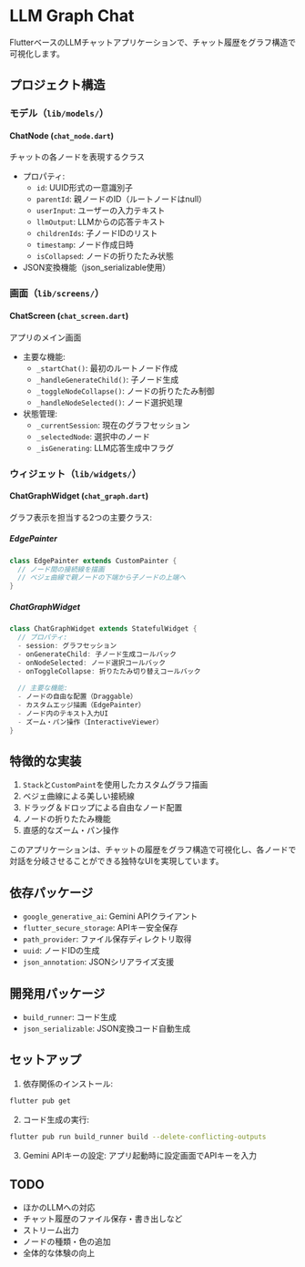 # LLM Graph Chat

FlutterベースのLLMチャットアプリケーションで、チャット履歴をグラフ構造で可視化します。

## プロジェクト構造

### モデル（`lib/models/`）

#### ChatNode (`chat_node.dart`)
チャットの各ノードを表現するクラス
- プロパティ:
  - `id`: UUID形式の一意識別子
  - `parentId`: 親ノードのID（ルートノードはnull）
  - `userInput`: ユーザーの入力テキスト
  - `llmOutput`: LLMからの応答テキスト
  - `childrenIds`: 子ノードIDのリスト
  - `timestamp`: ノード作成日時
  - `isCollapsed`: ノードの折りたたみ状態
- JSON変換機能（json_serializable使用）

### 画面（`lib/screens/`）

#### ChatScreen (`chat_screen.dart`)
アプリのメイン画面
- 主要な機能:
  - `_startChat()`: 最初のルートノード作成
  - `_handleGenerateChild()`: 子ノード生成
  - `_toggleNodeCollapse()`: ノードの折りたたみ制御
  - `_handleNodeSelected()`: ノード選択処理
- 状態管理:
  - `_currentSession`: 現在のグラフセッション
  - `_selectedNode`: 選択中のノード
  - `_isGenerating`: LLM応答生成中フラグ

### ウィジェット（`lib/widgets/`）

#### ChatGraphWidget (`chat_graph.dart`)
グラフ表示を担当する2つの主要クラス:

##### EdgePainter
```dart
class EdgePainter extends CustomPainter {
  // ノード間の接続線を描画
  // ベジェ曲線で親ノードの下端から子ノードの上端へ
}
```

##### ChatGraphWidget
```dart
class ChatGraphWidget extends StatefulWidget {
  // プロパティ:
  - session: グラフセッション
  - onGenerateChild: 子ノード生成コールバック
  - onNodeSelected: ノード選択コールバック
  - onToggleCollapse: 折りたたみ切り替えコールバック
  
  // 主要な機能:
  - ノードの自由な配置（Draggable）
  - カスタムエッジ描画（EdgePainter）
  - ノード内のテキスト入力UI
  - ズーム・パン操作（InteractiveViewer）
}
```

## 特徴的な実装

1. `Stack`と`CustomPaint`を使用したカスタムグラフ描画
2. ベジェ曲線による美しい接続線
3. ドラッグ＆ドロップによる自由なノード配置
4. ノードの折りたたみ機能
5. 直感的なズーム・パン操作

このアプリケーションは、チャットの履歴をグラフ構造で可視化し、各ノードで対話を分岐させることができる独特なUIを実現しています。

## 依存パッケージ

- `google_generative_ai`: Gemini APIクライアント
- `flutter_secure_storage`: APIキー安全保存
- `path_provider`: ファイル保存ディレクトリ取得
- `uuid`: ノードIDの生成
- `json_annotation`: JSONシリアライズ支援

## 開発用パッケージ

- `build_runner`: コード生成
- `json_serializable`: JSON変換コード自動生成

## セットアップ

1. 依存関係のインストール:
```bash
flutter pub get
```

2. コード生成の実行:
```bash
flutter pub run build_runner build --delete-conflicting-outputs
```

3. Gemini APIキーの設定:
アプリ起動時に設定画面でAPIキーを入力

## TODO
- ほかのLLMへの対応
- チャット履歴のファイル保存・書き出しなど
- ストリーム出力
- ノードの種類・色の追加
- 全体的な体験の向上
